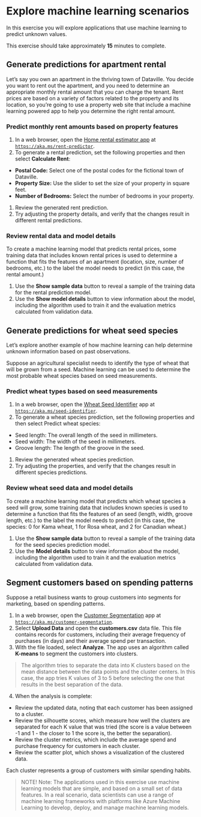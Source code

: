 # Explore machine learning scenarios

In this exercise you will explore applications that use machine learning to predict unknown values.

This exercise should take approximately **15** minutes to complete.

## Generate predictions for apartment rental

Let’s say you own an apartment in the thriving town of Dataville. You decide you want to rent out the apartment, and you need to determine an appropriate monthly rental amount that you can charge the tenant. Rent prices are based on a variety of factors related to the property and its location, so you’re going to use a property web site that include a machine learning powered app to help you determine the right rental amount.

### Predict monthly rent amounts based on property features

1. In a web browser, open the [Home rental estimator app](https://aka.ms/rent-predictor) at [`https://aka.ms/rent-predictor`](https://aka.ms/rent-predictor).
1. To generate a rental prediction, set the following properties and then select **Calculate Rent**:

- **Postal Code:** Select one of the postal codes for the fictional town of Dataville.
- **Property Size:** Use the slider to set the size of your property in square feet.
- **Number of Bedrooms:** Select the number of bedrooms in your property.

1. Review the generated rent prediction.
1. Try adjusting the property details, and verify that the changes result in different rental predictions.

### Review rental data and model details

To create a machine learning model that predicts rental prices, some training data that includes known rental prices is used to determine a function that fits the features of an apartment (location, size, number of bedrooms, etc.) to the label the model needs to predict (in this case, the rental amount.)

1. Use the **Show sample data** button to reveal a sample of the training data for the rental prediction model.
1. Use the **Show model details** button to view information about the model, including the algorithm used to train it and the evaluation metrics calculated from validation data.

## Generate predictions for wheat seed species

Let’s explore another example of how machine learning can help determine unknown information based on past observations.

Suppose an agricultural specialist needs to identify the type of wheat that will be grown from a seed. Machine learning can be used to determine the most probable wheat species based on seed measurements.

### Predict wheat types based on seed measurements

1. In a web browser, open the [Wheat Seed Identifier](https://aka.ms/seed-identifier) app at [`https://aka.ms/seed-identifier`](https://aka.ms/seed-identifier).
1. To generate a wheat species prediction, set the following properties and then select Predict wheat species:

- Seed length: The overall length of the seed in millimeters.
- Seed width: The width of the seed in millimeters.
- Groove length: The length of the groove in the seed.

1. Review the generated wheat species prediction.
1. Try adjusting the properties, and verify that the changes result in different species predictions.

### Review wheat seed data and model details

To create a machine learning model that predicts which wheat species a seed will grow, some training data that includes known species is used to determine a function that fits the features of an seed (length, width, groove length, etc.) to the label the model needs to predict (in this case, the species: 0 for Kama wheat, 1 for Rosa wheat, and 2 for Canadian wheat.)

1. Use the **Show sample data** button to reveal a sample of the training data for the seed species prediction model.
1. Use the **Model details** button to view information about the model, including the algorithm used to train it and the evaluation metrics calculated from validation data.

## Segment customers based on spending patterns

Suppose a retail business wants to group customers into segments for marketing, based on spending patterns.

1. In a web browser, open the [Customer Segmentation](https://aka.ms/customer-segmentation) app at [`https://aka.ms/customer-segmentation`](https://aka.ms/customer-segmentation).
1. Select **Upload Data** and open the **customers.csv** data file. This file contains records for customers, including their average frequency of purchases (in days) and their average spend per transaction.
1. With the file loaded, select **Analyze**. The app uses an algorithm called **K-means** to segment the customers into clusters.

> The algorithm tries to separate the data into K clusters based on the mean distance between the data points and the cluster centers. In this case, the app tries K values of 3 to 5 before selecting the one that results in the best separation of the data.

4. When the analysis is complete:

- Review the updated data, noting that each customer has been assigned to a cluster.
- Review the silhouette scores, which measure how well the clusters are separated for each K value that was tried (the score is a value between -1 and 1 - the closer to 1 the score is, the better the separation).
- Review the cluster metrics, which include the average spend and purchase frequency for customers in each cluster.
- Review the scatter plot, which shows a visualization of the clustered data.

Each cluster represents a group of customers with similar spending habits.

> NOTE! Note: The applications used in this exercise use machine learning models that are simple, and based on a small set of data features. In a real scenario, data scientists can use a range of machine learning frameworks with platforms like Azure Machine Learning to develop, deploy, and manage machine learning models.
